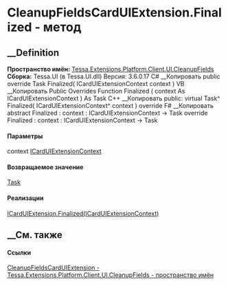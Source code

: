# CleanupFieldsCardUIExtension.Finalized - метод
##  __Definition
 **Пространство имён:**
[Tessa.Extensions.Platform.Client.UI.CleanupFields](N_Tessa_Extensions_Platform_Client_UI_CleanupFields.htm)  
 **Сборка:** Tessa.UI (в Tessa.UI.dll) Версия: 3.6.0.17
C# __Копировать
     public override Task Finalized(
    	ICardUIExtensionContext context
    )
VB __Копировать
     Public Overrides Function Finalized ( 
    	context As ICardUIExtensionContext
    ) As Task
C++ __Копировать
     public:
    virtual Task^ Finalized(
    	ICardUIExtensionContext^ context
    ) override
F# __Копировать
     abstract Finalized : 
            context : ICardUIExtensionContext -> Task 
    override Finalized : 
            context : ICardUIExtensionContext -> Task 
#### Параметры
context
[ICardUIExtensionContext](T_Tessa_UI_Cards_ICardUIExtensionContext.htm)
#### Возвращаемое значение
[Task](https://learn.microsoft.com/dotnet/api/system.threading.tasks.task)
#### Реализации
[ICardUIExtension.Finalized(ICardUIExtensionContext)](M_Tessa_UI_Cards_ICardUIExtension_Finalized.htm)  
##  __См. также
#### Ссылки
[CleanupFieldsCardUIExtension -
](T_Tessa_Extensions_Platform_Client_UI_CleanupFields_CleanupFieldsCardUIExtension.htm)
[Tessa.Extensions.Platform.Client.UI.CleanupFields - пространство
имён](N_Tessa_Extensions_Platform_Client_UI_CleanupFields.htm)
